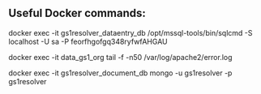 ## Useful Docker commands:
docker exec -it gs1resolver_dataentry_db  /opt/mssql-tools/bin/sqlcmd -S localhost -U sa -P feorfhgofgq348ryfwfAHGAU

docker exec -it data_gs1_org tail -f -n50 /var/log/apache2/error.log

docker exec -it gs1resolver_document_db mongo -u gs1resolver -p gs1resolver

